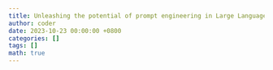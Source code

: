 ```yaml
---
title: Unleashing the potential of prompt engineering in Large Language Models: a comprehensive review
author: coder
date: 2023-10-23 00:00:00 +0800
categories: []
tags: []
math: true
---
```

